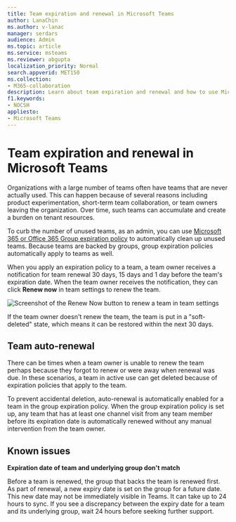 ```yaml
---
title: Team expiration and renewal in Microsoft Teams
author: LanaChin    
ms.author: v-lanac
manager: serdars
audience: Admin
ms.topic: article
ms.service: msteams
ms.reviewer: abgupta
localization_priority: Normal
search.appverid: MET150
ms.collection: 
- M365-collaboration
description: Learn about team expiration and renewal and how to use Microsoft 365 or Office 365 Group expiration policy to automatically clean up unused teams in Microsoft Teams.
f1.keywords:
- NOCSH
appliesto: 
- Microsoft Teams
---
```

# Team expiration and renewal in Microsoft Teams

Organizations with a large number of teams often have teams that are never actually used. This can happen because of several reasons including product experimentation, short-term team collaboration, or team owners leaving the organization. Over time, such teams can accumulate and create a burden on tenant resources.  

To curb the number of unused teams, as an admin, you can use [Microsoft 365 or Office 365 Group expiration policy](https://docs.microsoft.com/office365/admin/create-groups/office-365-groups-expiration-policy) to automatically clean up unused teams. Because teams are backed by groups, group expiration policies automatically apply to teams as well.

When you apply an expiration policy to a team, a team owner receives a notification for team renewal 30 days, 15 days and 1 day before the team's expiration date. When the team owner receives the notification, they can click **Renew now** in team settings to renew the team.

![Screenshot of the Renew Now button to renew a team in team settings](media/team-expiration.png "Screenshot of the Renew Now button to renew a team in team settings")

If the team owner doesn't renew the team, the team is put in a "soft-deleted" state, which means it can be restored within the next 30 days.

## Team auto-renewal

There can be times when a team owner is unable to renew the team perhaps because they forgot to renew or were away when renewal was due. In these scenarios, a team in active use can get deleted because of expiration policies that apply to the team.  

To prevent accidental deletion, auto-renewal is automatically enabled for a team in the group expiration policy. When the group expiration policy is set up, any team that has at least one channel visit from any team member before its expiration date is automatically renewed without any manual intervention from the team owner.

## Known issues

**Expiration date of team and underlying group don't match**

Before a team is renewed, the group that backs the team is renewed first. As part of renewal, a new expiry date is set on the group for a future date. This new date may not be immediately visible in Teams. It can take up to 24 hours to sync. If you see a discrepancy between the expiry date for a team and its underlying group, wait 24 hours before seeking further support.
